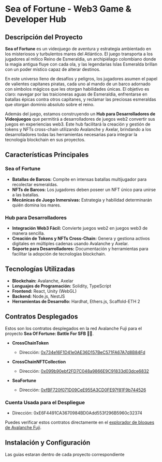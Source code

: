 # Sea of Fortune - Web3 Game & Developer Hub

## Descripción del Proyecto

**Sea of Fortune** es un videojuego de aventura y estrategia ambientado en los misteriosos y turbulentos mares del Atlántico. El juego transporta a los jugadores al mítico Reino de Esmeraldia, un archipiélago colombiano donde la magia antigua fluye con cada ola, y las legendarias Islas Esmeralda brillan con un poder místico capaz de alterar destinos.

En este universo lleno de desafíos y peligros, los jugadores asumen el papel de valientes capitanes piratas, cada uno al mando de un barco adornado con símbolos mágicos que les otorgan habilidades únicas. El objetivo es claro: navegar por las traicioneras aguas de Esmeraldia, enfrentarse en batallas épicas contra otros capitanes, y reclamar las preciosas esmeraldas que otorgan dominio absoluto sobre el reino.

Además del juego, estamos construyendo un **Hub para Desarrolladores de Videojuegos** que permitirá a desarrolladores de juegos web2 convertir sus juegos en experiencias web3. Este hub facilitará la creación y gestión de tokens y NFTs cross-chain utilizando Avalanche y Axelar, brindando a los desarrolladores todas las herramientas necesarias para integrar la tecnología blockchain en sus proyectos.

## Características Principales

### Sea of Fortune
- **Batallas de Barcos:** Compite en intensas batallas multijugador para recolectar esmeraldas.
- **NFTs de Barcos:** Los jugadores deben poseer un NFT único para unirse a las batallas.
- **Mecánicas de Juego Inmersivas:** Estrategia y habilidad determinarán quién domina los mares.

### Hub para Desarrolladores
- **Integración Web3 Fácil:** Convierte juegos web2 en juegos web3 de manera sencilla.
- **Creación de Tokens y NFTs Cross-Chain:** Genera y gestiona activos digitales en múltiples cadenas usando Avalanche y Axelar.
- **Soporte para Desarrolladores:** Documentación y herramientas para facilitar la adopción de tecnologías blockchain.

## Tecnologías Utilizadas

- **Blockchain:** Avalanche, Axelar
- **Lenguajes de Programación:** Solidity, TypeScript
- **Frontend:** React, Unity (WebGL)
- **Backend:** Node.js, NestJS
- **Herramientas de Desarrollo:** Hardhat, Ethers.js, Scaffold-ETH 2


## Contratos Desplegados

Estos son los contratos desplegados en la red Avalanche Fuji para el proyecto **Sea Of Fortune: Battle For SFB 🏴‍☠**.

- **CrossChainToken**
  - Dirección: [0x734e16F1D41e0AE36D157BeC571FA67A7d8B84Fd](https://testnet.snowtrace.io/address/0x734e16F1D41e0AE36D157BeC571FA67A7d8B84Fd)

- **CrossChainNFTCollection**
  - Dirección: [0x099b90ebf2FD7C048a9866E9C91833d03dce6832](https://testnet.snowtrace.io/address/0x099b90ebf2FD7C048a9866E9C91833d03dce6832)

- **SeaFortune**
  - Dirección: [0xfBF720f071D09CeE955A3CD0FE97f81F9b744526](https://testnet.snowtrace.io/address/0xfBF720f071D09CeE955A3CD0FE97f81F9b744526)

### Cuenta Usada para el Despliegue
- Dirección: 0xE6F4491CA3670984BD0Add553f296B5960c32374

Puedes verificar estos contratos directamente en el [explorador de bloques de Avalanche Fuji](https://testnet.snowtrace.io/).


## Instalación y Configuración

Las guias estaran dentro de cada proyecto correspondiente
